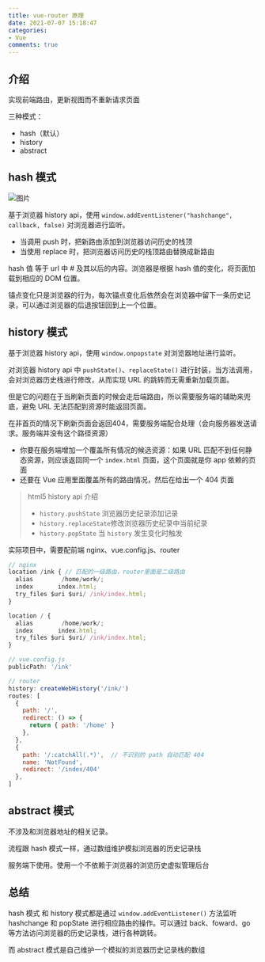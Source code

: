 ```yaml
---
title: vue-router 原理
date: 2021-07-07 15:18:47
categories:
- Vue
comments: true
---
```


## 介绍

实现前端路由，更新视图而不重新请求页面

三种模式：

- hash（默认）
- history
- abstract



## hash 模式 

![图片](https://mmbiz.qpic.cn/mmbiz_png/gH31uF9VIibRn6WUr2qdZ0UawqAy3uQUmibB5ehIbLRiaNsCr3XibqssicsRj5F2JLlPmE7wTiblaMgXhtzEvE1AH4Fw/640?wx_fmt=png&tp=webp&wxfrom=5&wx_lazy=1&wx_co=1)

基于浏览器 history api，使用 `window.addEventListener("hashchange", callback, false)` 对浏览器进行监听。

- 当调用 push 时，把新路由添加到浏览器访问历史的栈顶
- 当使用 replace 时，把浏览器访问历史的栈顶路由替换成新路由

hash 值 等于 url 中 # 及其以后的内容。浏览器是根据 hash 值的变化，将页面加载到相应的 DOM 位置。

锚点变化只是浏览器的行为，每次锚点变化后依然会在浏览器中留下一条历史记录，可以通过浏览器的后退按钮回到上一个位置。



## history 模式

基于浏览器 history api，使用 `window.onpopstate` 对浏览器地址进行监听。

对浏览器 history api 中 `pushState()`、`replaceState()` 进行封装，当方法调用，会对浏览器历史栈进行修改，从而实现 URL 的跳转而无需重新加载页面。

但是它的问题在于当刷新页面的时候会走后端路由，所以需要服务端的辅助来兜底，避免 URL 无法匹配到资源时能返回页面。

在非首页的情况下刷新页面会返回404，需要服务端配合处理（会向服务器发送请求。服务端并没有这个路径资源）

- 你要在服务端增加一个覆盖所有情况的候选资源：如果 URL 匹配不到任何静态资源，则应该返回同一个 `index.html` 页面，这个页面就是你 app 依赖的页面
- 还要在 Vue 应用里面覆盖所有的路由情况，然后在给出一个 404 页面

> html5 history api 介绍
>
> - `history.pushState` 浏览器历史纪录添加记录
> - `history.replaceState`修改浏览器历史纪录中当前纪录
> - `history.popState` 当 `history` 发生变化时触发

实际项目中，需要配前端 nginx、vue.config.js、router

```js
// nginx
location /ink { // 匹配的一级路由，router里面是二级路由
  alias        /home/work/;
  index       index.html;
  try_files $uri $uri/ /ink/index.html;
}

location / {
  alias        /home/work/;
  index       index.html;
  try_files $uri $uri/ /ink/index.html;
}

// vue.config.js
publicPath: '/ink'

// router
history: createWebHistory('/ink/')
routes: [
  {
    path: '/',
    redirect: () => {
      return { path: '/home' }
    },
  },
  { 
    path: '/:catchAll(.*)',  // 不识别的 path 自动匹配 404
    name: 'NotFound', 
    redirect: '/index/404' 
  },
]
```



## abstract 模式

不涉及和浏览器地址的相关记录。

流程跟 hash 模式一样，通过数组维护模拟浏览器的历史记录栈

服务端下使用。使用一个不依赖于浏览器的浏览历史虚拟管理后台



## 总结

hash 模式 和 history 模式都是通过 `window.addEventListener()` 方法监听 hashchange 和 popState 进行相应路由的操作。可以通过 back、foward、go 等方法访问浏览器的历史记录栈，进行各种跳转。

而 abstract 模式是自己维护一个模拟的浏览器历史记录栈的数组